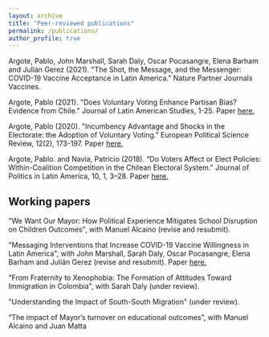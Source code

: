```yaml
---
layout: archive
title: "Peer-reviewed publications"
permalink: /publications/
author_profile: true
---
```


Argote, Pablo, John Marshall, Sarah Daly, Oscar Pocasangre, Elena Barham and Julián Gerez (2021).
"The Shot, the Message, and the Messenger: COVID-19 Vaccine Acceptance in Latin America." Nature
Partner Journals Vaccines.

Argote, Pablo (2021). "Does Voluntary Voting Enhance Partisan Bias? Evidence from Chile." Journal
of Latin American Studies, 1-25. Paper [here.](https://www.cambridge.org/core/journals/journal-of-latin-american-studies/article/abs/does-voluntary-voting-enhance-partisan-bias-evidence-from-chile/677BC4681C351B6CC17D8EAB868513C6)

Argote, Pablo (2020). "Incumbency Advantage and Shocks in the Electorate: the Adoption of Voluntary
Voting." European Political Science Review, 12(2), 173-197. Paper [here.](https://www.cambridge.org/core/journals/european-political-science-review/article/incumbency-advantage-and-shocks-in-the-electorate-the-adoption-of-voluntary-voting/485A1D9F6387F30FE806B7B92CE1EF3B)

Argote, Pablo. and Navia, Patricio (2018). “Do Voters Affect or Elect Policies: Within-Coalition Competition in the Chilean Electoral System." Journal of Politics in Latin America, 10, 1, 3–28. Paper [here.](https://journals.sagepub.com/doi/full/10.1177/1866802X1801000101)


## Working papers

"We Want Our Mayor: How Political Experience Mitigates School Disruption on Children Outcomes",
with Manuel Alcaino (revise and resubmit).

"Messaging Interventions that Increase COVID-19 Vaccine Willingness in Latin America", with John
Marshall, Sarah Daly, Oscar Pocasangre, Elena Barham and Julián Gerez (revise and resubmit). Paper [here.](https://github.com/pabloargote/pabloargote.github.io/blob/master/files/hesitancy_draft.pdf)

"From Fraternity to Xenophobia: The Formation of Attitudes Toward Immigration in Colombia", with
Sarah Daly (under review).

"Understanding the Impact of South-South Migration" (under review).

“The impact of Mayor’s turnover on educational outcomes", with Manuel Alcaino and Juan Matta
